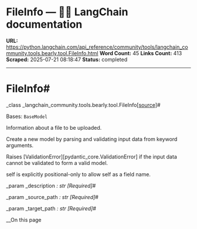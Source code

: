 # FileInfo — 🦜🔗 LangChain  documentation

**URL:** https://python.langchain.com/api_reference/community/tools/langchain_community.tools.bearly.tool.FileInfo.html
**Word Count:** 45
**Links Count:** 413
**Scraped:** 2025-07-21 08:18:47
**Status:** completed

---

# FileInfo\#

_class _langchain\_community.tools.bearly.tool.FileInfo[\[source\]](https://python.langchain.com/api_reference/_modules/langchain_community/tools/bearly/tool.html#FileInfo)\#     

Bases: `BaseModel`

Information about a file to be uploaded.

Create a new model by parsing and validating input data from keyword arguments.

Raises \[ValidationError\]\[pydantic\_core.ValidationError\] if the input data cannot be validated to form a valid model.

self is explicitly positional-only to allow self as a field name.

_param _description _: str_ _\[Required\]_\#     

_param _source\_path _: str_ _\[Required\]_\#     

_param _target\_path _: str_ _\[Required\]_\#     

__On this page